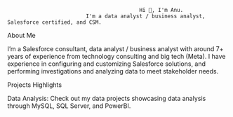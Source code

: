                                               Hi 👋, I'm Anu. 
                             I'm a data analyst / business analyst, Salesforce certified, and CSM.

About Me

I’m a Salesforce consultant, data analyst / business analyst with around 7+ years of experience from technology consulting and big tech (Meta). I have experience in configuring and customizing Salesforce solutions, and performing investigations and analyzing data to meet stakeholder needs. 

Projects Highlights

Data Analysis: Check out my data projects showcasing data analysis through MySQL, SQL Server, and PowerBI. 


